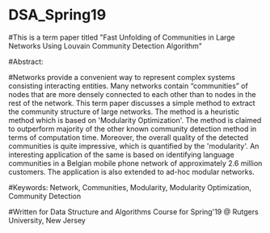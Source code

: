 # DSA_Spring19

#This is a term paper titled "Fast Unfolding of Communities in Large Networks Using Louvain Community Detection Algorithm"

#Abstract: 

#Networks provide a convenient way to represent complex systems consisting interacting entities. 
Many networks contain “communities” of nodes that are more densely connected to each other than to nodes in the rest of the network. 
This term paper discusses a simple method to extract the community structure of large networks. 
The method is a heuristic method which is based on 'Modularity Optimization'. 
The method is claimed to outperform majority of the other known community detection method in terms of computation time. 
Moreover, the overall quality of the detected communities is quite impressive, which is quantified by the 'modularity'. 
An interesting application of the same is based on identifying language communities in a Belgian mobile phone network of approximately 2.6 million customers. 
The application is also extended to ad-hoc modular networks.

#Keywords: Network, Communities, Modularity, Modularity Optimization, Community Detection

#Written for Data Structure and Algorithms Course for Spring'19 @ Rutgers University, New Jersey
